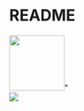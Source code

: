 # README


   <div id="badges" align="centre">
     <img src="https://media.giphy.com/media/M9gbBd9nbDrOTu1Mqx/giphy.gif" width="100"/>"
   </div>

   <div id="badges">
     <a href="your-linkedin-URL">
       <img src="https://img.shields.io/badge/LinkedIn-blue?style=for-the-badges&logo=linkedin&logoColor=red"
